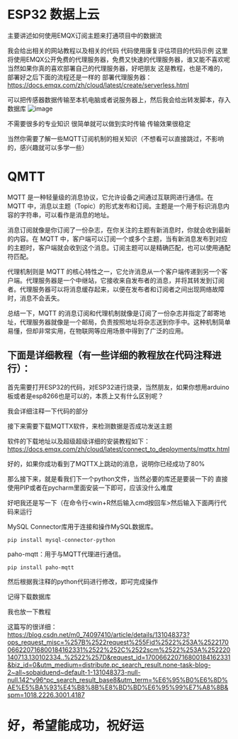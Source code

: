 # ESP32 数据上云
主要讲述如何使用EMQX订阅主题来打通项目中的数据流


我会给出相关的网站教程以及相关的代码
代码使用康复评估项目的代码示例
这里将使用EMQX公开免费的代理服务器，免费又快速的代理服务器，谁又能不喜欢呢
当然如果你真的喜欢部署自己的代理服务器，好吧朋友
这是教程，也是不难的，部署好之后下面的流程还是一样的
部署代理服务器：https://docs.emqx.com/zh/cloud/latest/create/serverless.html


可以把传感器数据传输至本机电脑或者说服务器上，然后我会给出转发脚本，存入数据库
![image](https://github.com/Innovation-Pulse/data-transmission/assets/144523816/f786e2ba-0def-4e11-9ae7-2c641089bd7a)


不需要很多的专业知识
很简单就可以做到实时传输
传输效果很稳定

当然你需要了解一些MQTT订阅机制的相关知识（不想看可以直接跳过，不影响的，感兴趣就可以多学一些）

# QMTT

MQTT 是一种轻量级的消息协议，它允许设备之间通过互联网进行通信。在 MQTT 中，消息以主题（Topic）的形式发布和订阅。主题是一个用于标识消息内容的字符串，可以看作是消息的地址。

消息订阅就像是你订阅了一份杂志，在你关注的主题有新消息时，你就会收到最新的内容。在 MQTT 中，客户端可以订阅一个或多个主题，当有新消息发布到对应的主题时，客户端就会收到这个消息。订阅主题可以是精确匹配，也可以使用通配符匹配。

代理机制则是 MQTT 的核心特性之一，它允许消息从一个客户端传递到另一个客户端。代理服务器是一个中继站，它接收来自发布者的消息，并将其转发到订阅者。代理服务器可以将消息缓存起来，以便在发布者和订阅者之间出现网络故障时，消息不会丢失。

总结一下，MQTT 的消息订阅和代理机制就像是订阅了一份杂志并指定了邮寄地址，代理服务器就像是一个邮局，负责按照地址将杂志送到你手中。这种机制简单易懂，但却非常实用，在物联网等应用场景中得到了广泛的应用。

## 下面是详细教程（有一些详细的教程放在代码注释进行）：

首先需要打开ESP32的代码，对ESP32进行烧录，当然朋友，如果你想用arduino板或者是esp8266也是可以的，本质上又有什么区别呢？

我会详细注释一下代码的部分

接下来需要下载MQTTX软件，来检测数据是否成功发送主题

软件的下载地址以及超级超级详细的安装教程如下：
https://docs.emqx.com/zh/cloud/latest/connect_to_deployments/mqttx.html

好的，如果你成功看到了MQTTX上跳动的消息，说明你已经成功了80%

那么接下来，就是看我们下一个python文件，当然必要的库还是要装一下的
直接使用PIP或者在pycharm里面安装一下即可，应该没什么难度

好吧我还是写一下（在命令行<win+R然后输入cmd按回车>然后输入下面两行代码来运行

MySQL Connector库用于连接和操作MySQL数据库。

`pip install mysql-connector-python
`

paho-mqtt：用于与MQTT代理进行通信。

`pip install paho-mqtt`

然后根据我注释的python代码进行修改，即可完成操作

记得下载数据库

我也放一下教程

这篇写的很详细：https://blog.csdn.net/m0_74097410/article/details/131048373?ops_request_misc=%257B%2522request%255Fid%2522%253A%2522170066220716800184162331%2522%252C%2522scm%2522%253A%252220140713.130102334..%2522%257D&request_id=170066220716800184162331&biz_id=0&utm_medium=distribute.pc_search_result.none-task-blog-2~all~sobaiduend~default-1-131048373-null-null.142^v96^pc_search_result_base8&utm_term=%E6%95%B0%E6%8D%AE%E5%BA%93%E4%B8%8B%E8%BD%BD%E6%95%99%E7%A8%8B&spm=1018.2226.3001.4187

# 好，希望能成功，祝好运

